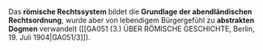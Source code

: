 
Das **römische Rechtssystem** bildet die **Grundlage der abendländischen Rechtsordnung**, wurde aber von lebendigem Bürgergefühl zu **abstrakten Dogmen** verwandelt ([[GA051 (3.) ÜBER RÖMISCHE GESCHICHTE, Berlin, 19. Juli 1904|GA051/3]]).
